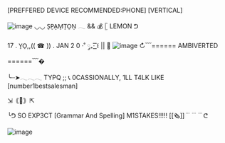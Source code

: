 [PREFFERED DEVICE RECOMMENDED:PHONE] [VERTICAL]

![image](https://file.garden/aMmjaEv__W40b9_V/Untitled770_20251003205923.png) 
◡◡ S̠P̠A̠M̠T̠O̠N̠    𓂃  &&  💰 𓊈 LEMON ᕤ

17 . Y̠O̠,,(( ☎ )) . JAN 2 0 ·˚ ༘₊· ͟͟͞͞꒰ || 🚬 
![image](https://file.garden/aMmjaEv__W40b9_V/Untitled770_20251003212157.png)
↻﹋====== AMBIVERTED ======﹋�

╰┈➤𓂃𓂃𓂃 TYPQ ;; 📞 0CASSIONALLY, 1LL T4LK LIKE [number1bestsalesman]

⇲｟📼｠⇱

╰ᕤ SO EXP3CT [Grammar And Spelling] M1STAKES!!!!! [[🗞]]﹉﹉﹉ᕦ

![image](https://file.garden/aMmjaEv__W40b9_V/Untitled770_20251003215137.png) 
